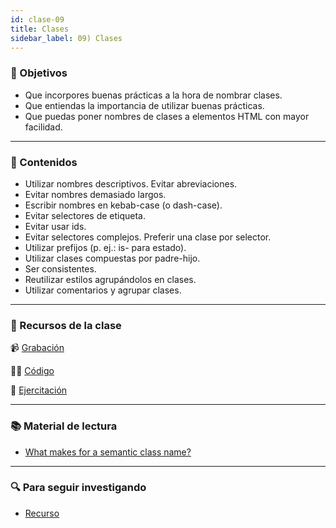 ```yaml
---
id: clase-09
title: Clases
sidebar_label: 09) Clases
---
```


### 🏁 Objetivos

- Que incorpores buenas prácticas a la hora de nombrar clases.
- Que entiendas la importancia de utilizar buenas prácticas.
- Que puedas poner nombres de clases a elementos HTML con mayor facilidad.

---

### 📝 Contenidos

- Utilizar nombres descriptivos. Evitar abreviaciones.
- Evitar nombres demasiado largos.
- Escribir nombres en kebab-case (o dash-case).
- Evitar selectores de etiqueta.
- Evitar usar ids.
- Evitar selectores complejos. Preferir una clase por selector.
- Utilizar prefijos (p. ej.: is- para estado).
- Utilizar clases compuestas por padre-hijo.
- Ser consistentes.
- Reutilizar estilos agrupándolos en clases.
- Utilizar comentarios y agrupar clases.

---

### 🚀 Recursos de la clase

📹 [Grabación]()

👩‍💻 [Código]()

💪 [Ejercitación](https://github.com/Ada-IT/ejercicios-frontend/blob/master/modulo-1/ejercicios/09-clases.md)

---

### 📚 Material de lectura

- [What makes for a semantic class name?](https://css-tricks.com/semantic-class-names/)

---

### 🔍 Para seguir investigando

- [Recurso](https://www.notion.so/pabloh/www.github.com)
